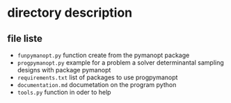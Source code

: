 # directory description

## file liste 
- `funpymanopt.py` function create from the pymanopt package
- `progpymanopt.py` example for a problem a solver determinantal sampling designs with package pymanopt
- `requirements.txt` list of packages to use progpymanopt
- `documentation.md` documetation on the program python
- `tools.py` function in oder to help

